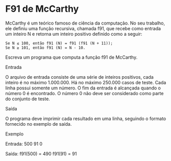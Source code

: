 # F91 de McCarthy

McCarthy é um teórico famoso de ciência da computação. No seu trabalho, ele definiu uma função recursiva, chamada f91, que recebe como entrada um inteiro N e retorna um inteiro positivo definido como a seguir:

    Se N ≤ 100, então f91 (N) = f91 (f91 (N + 11));
    Se N ≥ 101, então f91 (N) = N - 10.

Escreva um programa que computa a função f91 de McCarthy.

Entrada

O arquivo de entrada consiste de uma série de inteiros positivos, cada inteiro é no máximo 1.000.000. Há no máximo 250.000 casos de teste. Cada linha possui somente um número. O fim da entrada é alcançada quando o número 0 é encontrado. O número 0 não deve ser considerado como parte do conjunto de teste.

Saída <br>

O programa deve imprimir cada resultado em uma linha, seguindo o formato fornecido no exemplo de saída.

Exemplo

Entrada:
500
91
0

Saída:
f91(500) = 490
f91(91) = 91
